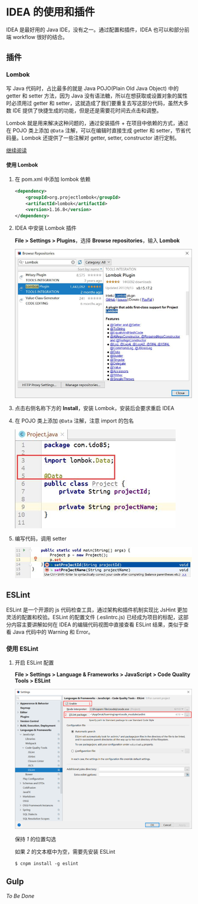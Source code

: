 # IDEA 的使用和插件

IDEA 是最好用的 Java IDE，没有之一。通过配置和插件，IDEA 也可以和部分前端 workflow 很好的结合。

## 插件

### Lombok

写 Java 代码时，占比最多的就是 Java POJO(Plain Old Java Object) 中的 getter 和 setter 方法，因为 Java 没有语法糖，所以在想获取或设置对象的属性时必须用过 getter 和 setter，这就造成了我们要重复去写这部分代码，虽然大多数 IDE 提供了快捷生成的功能，但是还是需要花时间去点击和调整。

Lombok 就是用来解决这种问题的，通过安装插件 + 在项目中依赖的方式，通过在 POJO 类上添加 `@Data` 注解，可以在编辑时直接生成 getter 和 setter，节省代码量。Lombok 还提供了一些注解对 getter, setter, constructor 进行定制。

[继续阅读](https://projectlombok.org/features/all)

#### 使用 Lombok

1. 在 pom.xml 中添加 lombok 依赖

    ```xml
    <dependency>
        <groupId>org.projectlombok</groupId>
        <artifactId>lombok</artifactId>
        <version>1.16.8</version>
    </dependency>
    ```

1. IDEA 中安装 Lombok 插件

    **File > Settings > Plugins**，选择 **Browse repositories**，输入 **Lombok**

    ![搜索 Lombok](images/idea-plugins-lombok.jpg)

1. 点击右侧名称下方的 **Install**，安装 Lombok，安装后会要求重启 IDEA

1. 在 POJO 类上添加 `@Data` 注解，注意 import 的包名

    ![@Data 注解](images/lombok-atdata.jpg)

1. 编写代码，调用 setter

    ![lombok 生成了 setter](images/lombok-setter.jpg)

## ESLint

ESLint 是一个开源的 js 代码检查工具，通过架构和插件机制实现比 JsHint 更加灵活的配置和校验。ESLint 的配置文件 (.eslintrc.js) 已经成为项目的标配，这部分内容主要讲解如何在 IDEA 的编辑代码视图中直接查看 ESLint 结果，类似于查看 Java 代码中的 Warning 和 Error。

### 使用 ESLint 

1. 开启 ESLint 配置

    **File > Settings > Language & Frameworks > JavaScript > Code Quality Tools > ESLint**

    ![ESLint 配置](images/eslint-settings.png)

    保持 *1* 的位置勾选

    如果 *2* 的文本框中为空，需要先安装 ESLint

    ```shell
    $ cnpm install -g eslint
    ```

## Gulp

*To Be Done*
